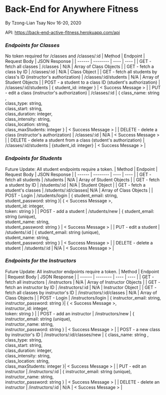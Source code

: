 # Back-End for Anywhere Fitness
By Tzong-Lian Tsay
Nov 16-20, 2020

API: https://back-end-active-fitness.herokuapp.com/api

### **_Endpoints for Classes_**
No token required for /classes and /classes/:id
| Method | Endpoint | Request Body | JSON Response |
| ------ | -------- | ---- | ---- |
| GET - fetch all classes | /classes | N/A | Array of Class Objects |
| GET - fetch a class by ID | /classes/:id | N/A | Class Object |
| GET - fetch all students by class's ID (instructor's authorization) | /classes/:id/students | N/A | Array of Student Objects |
| POST - a student to a class ID (student's authorization) | /classes/:id/students | { student_id: integer } | < Success Message > |
| PUT - edit a class (instructor's authorization) | /classes/:id |  { class_name: string ,</br> class_type: string,</br> class_start: string,</br> class_duration: integer,</br> class_intensity: string,</br> class_location: string,</br> class_maxStudents: integer } | < Success Message > |
| DELETE - delete a class (instructor's authorization) | /classes/:id | N/A | < Success Message > |
| DELETE - delete a student from a class (student's authorization) | /classes/:id/students | {student_id: integer} | < Success Message > |

### **_Endpoints for Students_**
Future Update: All student endpoints require a token.
| Method | Endpoint | Request Body | JSON Response |
| ------ | -------- | ---- | ---- |
| GET - fetch all students | /students | N/A | Array of Student Objects |
| GET - fetch a student by ID | /students/:id | N/A | Student Object |
| GET - fetch a student's classes | /students/:id/classes| N/A | Array of Class Objects |
| POST - Login | /students/login | { student_email: string,</br> student_password: string }| { < Success Message >, </br> student_id: integer,</br> token: string } |
| POST - add a student | /students/new | { student_email: string (unique),</br> student_name: string,</br> student_password: string } | < Success Message > |
| PUT - edit a student | /students/:id | { student_email: string (unique),</br> student_name: string,</br> student_password: string } | < Success Message > |
| DELETE - delete a student | /students/:id | N/A | < Success Message > |

### **_Endpoints for the Instructors_**
Future Update: All instructor endpoints require a token.
| Method | Endpoint | Request Body | JSON Response |
| ------ | -------- | ---- | ---- |
| GET - fetch all instructors | /instructors | N/A | Array of Instructor Objects |
| GET - fetch an instructor by ID | /instructors/:id | N/A | Instructor Object |
| GET - fetch all classes by instructor's ID | /instructors/:id/classes | N/A | Array of Class Objects |
| POST - Login | /instructors/login | { instructor_email: string,</br> instructor_password: string }| { < Success Message >, </br> instructor_id: integer,</br> token: string } |
| POST - add an instructor | /instructors/new | { instructor_email: string (unique),</br> instructor_name: string,</br> instructor_password: string } | < Success Message > |
| POST - a new class by instructor's ID | /instructors/:id/classes/new | { class_name: string ,</br> class_type: string,</br> class_start: string,</br> class_duration: integer,</br> class_intensity: string,</br> class_location: string,</br> class_maxStudents: integer }| < Success Message > |
| PUT - edit an instructor | /instructors/:id | { instructor_email: string (unique),</br> instructor_name: string,</br> instructor_password: string } | < Success Message > |
| DELETE - delete an instructor | /instructors/:id | N/A | < Success Message > |

